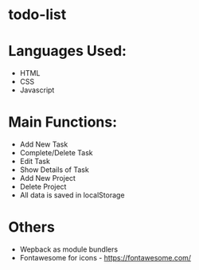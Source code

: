 # todo-list


# Languages Used:
- HTML
- CSS
- Javascript

# Main Functions:
- Add New Task
- Complete/Delete Task
- Edit Task
- Show Details of Task
- Add New Project
- Delete Project
- All data is saved in localStorage

# Others
- Wepback as module bundlers
- Fontawesome for icons -  https://fontawesome.com/
